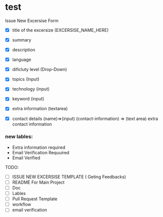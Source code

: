 # test

Issue New Excersise Form

- [x] title of the excersize (EXCERSISE_NAME_HERE)
- [x] summary 
- [x] description 
- [x] language
- [x] dificluty level (Drop-Down)
- [x] topics (Input)
- [x] technology (input)
- [x] keyword (input)
- [x] extra information (textarea)
- [x] contact details (name)=>(input) (contact-information) => (text area) extra contact information


### new lables:
- Extra information required
- Email Verification Requuired
- Email Verified

TODO:
- [ ] ISSUE NEW EXCERSISE TEMPLATE ( Geting Feedbacks)
- [ ] README For Main Project
- [ ] Doc
- [ ] Lables
- [ ] Pull Request Template
- [ ] workflow
- [ ] email verification
